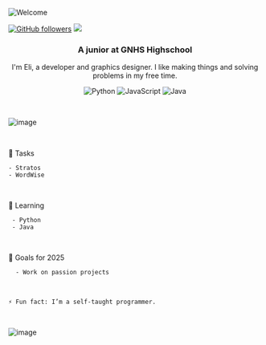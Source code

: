 ![Welcome](https://github.com/user-attachments/assets/26f47262-a442-4a64-93fc-b9a024601581)

[![GitHub followers](https://img.shields.io/github/followers/NobiDevs.svg?style=social&label=Follow&maxAge=2592000)](https://github.com/NobiDevs?tab=followers)
[![](https://visitcount.itsvg.in/api?id=NobiDevs&label=profile%20views&color=12&icon=4&pretty=false)](https://visitcount.itsvg.in)


<h3 align="center">A junior at GNHS Highschool</h3>
<p align="center">I'm Eli, a developer and graphics designer. I like making things and solving problems in my free time.</p>


<!-- TODO: Make technologies links takes you to repositories -->

<!-- [![Python Badge](https://img.shields.io/badge/-Python-3776ab?style=for-the-badge&labelColor=black&logo=python&logoColor=3776ab)](#) [![Javascript Badge](https://img.shields.io/badge/-Javascript-F0DB4F?style=for-the-badge&labelColor=black&logo=javascript&logoColor=F0DB4F)](#) ![Java](https://img.shields.io/badge/java-%23ED8B00.svg?style=for-the-badge&labelColor=black&logo=openjdk&logoColor=white)

-->
<p align="center">
<img alt="Python" src="https://img.shields.io/badge/Python-3776AB?logo=python&logoColor=fff">
<img alt="JavaScript" src="https://img.shields.io/badge/JavaScript-F7DF1E?logo=javascript&logoColor=000">
<img alt="Java" src="https://img.shields.io/badge/Java-%23ED8B00.svg?logo=openjdk&logoColor=white">
</p>
 
&nbsp; 
 
![image](https://github.com/NobiDevs/NobiDevs/assets/67208310/453fec41-443b-4278-98ba-65dfee512a30) 

&nbsp;  

📌 Tasks
```
- Stratos
- WordWise
```
<p>&nbsp;</p>  

🌱 Learning
```
 - Python
 - Java
```
<p>&nbsp;</p>
   
<!-- - 💻 Most used line of code `”print()"`
<p>&nbsp;</p>  -->
  
🎯 Goals for 2025
```
  - Work on passion projects
```
<p>&nbsp;</p>

`⚡ Fun fact: I’m a self-taught programmer.`

&nbsp;

![image](https://github.com/NobiDevs/NobiDevs/assets/67208310/e7722b95-7d1b-4cff-8e30-a359d15c6591)

